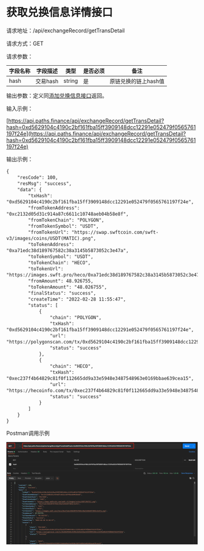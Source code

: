 # 获取兑换信息详情接口

请求地址：/api/exchangeRecord/getTransDetail

请求方式：GET

请求参数：

| 字段名称 | 字段描述   | 类型     | 是否必须 | 备注           |
| ---- | ------ | ------ | ---- | ------------ |
| hash | 交易hash | string | 是    | 原链兑换的链上hash值 |

输出参数：定义同[添加兑换信息接口](tian-jia-dui-huan-xin-xi-jie-kou.md)返回。

输入示例：

[https://api.paths.finance/api/exchangeRecord/getTransDetail?hash=0xd5629104c4190c2bf161fba15ff3909148dcc12291e052479f0565761197f24e](https://api.paths.finance/api/exchangeRecord/getTransDetail?hash=0xd5629104c4190c2bf161fba15ff3909148dcc12291e052479f0565761197f24e)

输出示例：

```
{
    "resCode": 100,
    "resMsg": "success",
    "data": {
        "txHash": "0xd5629104c4190c2bf161fba15ff3909148dcc12291e052479f0565761197f24e",
        "fromTokenAddress": "0xc2132d05d31c914a87c6611c10748aeb04b58e8f",
        "fromTokenChain": "POLYGON",
        "fromTokenSymbol": "USDT",
        "fromTokenUrl": "https://swap.swftcoin.com/swft-v3/images/coins/USDT(MATIC).png",
        "toTokenAddress": "0xa71edc38d189767582c38a3145b5873052c3e47a",
        "toTokenSymbol": "USDT",
        "toTokenChain": "HECO",
        "toTokenUrl": "https://images.swft.pro/heco/0xa71edc38d189767582c38a3145b5873052c3e47a.png",
        "fromAmount": 48.926755,
        "toTokenAmount": "48.026755",
        "finalStatus": "success",
        "createTime": "2022-02-28 11:55:47",
        "status": [
            {
                "chain": "POLYGON",
                "txHash": "0xd5629104c4190c2bf161fba15ff3909148dcc12291e052479f0565761197f24e",
                "url": "https://polygonscan.com/tx/0xd5629104c4190c2bf161fba15ff3909148dcc12291e052479f0565761197f24e",
                "status": "success"
            },
            {
                "chain": "HECO",
                "txHash": "0xec237f4b64829c81f0f112665dd9a33e5948e3487548963e0169bbae639cea15",
                "url": "https://hecoinfo.com/tx/0xec237f4b64829c81f0f112665dd9a33e5948e3487548963e0169bbae639cea15",
                "status": "success"
            }
        ]
    }
}
```

Postman调用示例

![](../.gitbook/assets/nft-getorderdetail.png)
